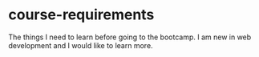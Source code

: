 # course-requirements
The things I need to learn before going to the bootcamp.
I am new in web development and I would like to learn more.
